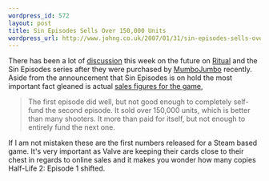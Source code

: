 ```yaml
--- 
wordpress_id: 572
layout: post
title: Sin Episodes Sells Over 150,000 Units
wordpress_url: http://www.johng.co.uk/2007/01/31/sin-episodes-sells-over-150000-units/
---
```

There has been a lot of <a href="http://www.kotaku.com/gaming/sin/sin-episodes-not-canned-232628.php">discussion</a> this week on the future on <a href="http://www.mumbojumbo.com/">Ritual</a> and the Sin Episodes series after they were purchased by <a href="http://www.mumbojumbo.com/">MumboJumbo</a> recently. Aside from the announcement that Sin Episodes is on hold the most important fact gleaned is actual <a href="http://www.ritualistic.com/content.php/interviews/070129_ritual_02.php">sales figures for the game</a>,

<blockquote>The first episode did well, but not good enough to completely self-fund the second episode. It sold over 150,000 units, which is better than many shooters. It more than paid for itself, but not enough to entirely fund the next one.</blockquote>

If I am not mistaken these are the first numbers released for a Steam based game. It's very important as Valve are keeping their cards close to their chest in regards to online sales and it makes you wonder how many copies Half-Life 2: Episode 1 shifted.
